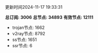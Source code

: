 更新时间2024-11-17 19:33:31

**总订阅: 3006**
**总节点: 34893**
**有效节点: 12111**
- trojan节点: 1662
- v2ray节点: 8792
- ss节点: 1651
- ssr节点: 6
